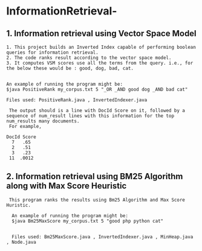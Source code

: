 # InformationRetrieval-

## 1. Information retrieval using Vector Space Model

    1. This project builds an Inverted Index capable of performing boolean queries for information retrieval.  
    2. The code ranks result according to the vector space model.   
    3. It computes VSM scores use all the terms from the query. i.e., for the below these would be : good, dog, bad, cat.  


    An example of running the program might be:
    $java PositiveRank my_corpus.txt 5 "_OR _AND good dog _AND bad cat"
    
    Files used: PositiveRank.java , InvertedIndexer.java

     The output should is a line with DocId Score on it, followed by a sequence of num_result lines with this information for the top num_results many documents.
     For example,

    DocId Score  
      7   .65   
      2   .51  
      3   .23   
     11  .0012  



## 2. Information retrieval using BM25 Algorithm along with Max Score Heuristic 
     This program ranks the results using Bm25 Algorithm and Max Score Huristic.
     
      An example of running the program might be:
      $java Bm25MaxScore my_corpus.txt 5 "good php python cat"
      
      
      Files used: Bm25MaxScore.java , InvertedIndexer.java , MinHeap.java , Node.java

